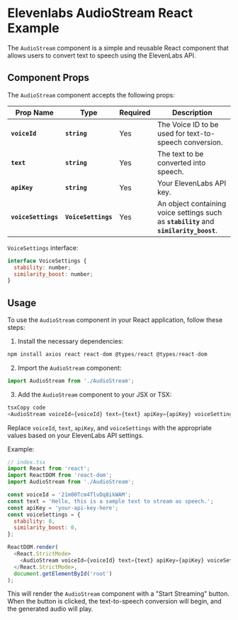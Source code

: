 # Elevenlabs AudioStream React Example

The `AudioStream` component is a simple and reusable React component that allows users to convert text to speech using the ElevenLabs API.


## Component Props

The `AudioStream` component accepts the following props:

| Prop Name | Type | Required | Description |
| --- | --- | --- | --- |
| **`voiceId`** | **`string`** | Yes | The Voice ID to be used for text-to-speech conversion. |
| **`text`** | **`string`** | Yes | The text to be converted into speech. |
| **`apiKey`** | **`string`** | Yes | Your ElevenLabs API key. |
| **`voiceSettings`** | **`VoiceSettings`** | Yes | An object containing voice settings such as **`stability`** and **`similarity_boost`**. |

`VoiceSettings` interface:

```javascript
interface VoiceSettings {
  stability: number;
  similarity_boost: number;
}
```

## Usage

To use the `AudioStream` component in your React application, follow these steps:

1. Install the necessary dependencies:

```javascript
npm install axios react react-dom @types/react @types/react-dom
```

2. Import the `AudioStream` component:

```javascript
import AudioStream from './AudioStream';
```

3. Add the `AudioStream` component to your JSX or TSX:

```javascript
tsxCopy code
<AudioStream voiceId={voiceId} text={text} apiKey={apiKey} voiceSettings={voiceSettings} />
```

Replace `voiceId`, `text`, `apiKey`, and `voiceSettings` with the appropriate values based on your ElevenLabs API settings.



Example:

```javascript
// index.tsx
import React from 'react';
import ReactDOM from 'react-dom';
import AudioStream from './AudioStream';

const voiceId = '21m00Tcm4TlvDq8ikWAM';
const text = 'Hello, this is a sample text to stream as speech.';
const apiKey = 'your-api-key-here';
const voiceSettings = {
  stability: 0,
  similarity_boost: 0,
};

ReactDOM.render(
  <React.StrictMode>
    <AudioStream voiceId={voiceId} text={text} apiKey={apiKey} voiceSettings={voiceSettings} />
  </React.StrictMode>,
  document.getElementById('root')
);

```

This will render the `AudioStream` component with a "Start Streaming" button. When the button is clicked, the text-to-speech conversion will begin, and the generated audio will play.
